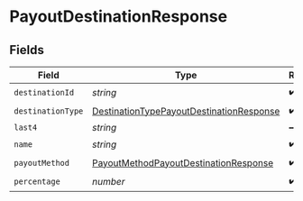 # PayoutDestinationResponse


## Fields

| Field                                                                                                       | Type                                                                                                        | Required                                                                                                    | Description                                                                                                 |
| ----------------------------------------------------------------------------------------------------------- | ----------------------------------------------------------------------------------------------------------- | ----------------------------------------------------------------------------------------------------------- | ----------------------------------------------------------------------------------------------------------- |
| `destinationId`                                                                                             | *string*                                                                                                    | :heavy_check_mark:                                                                                          | N/A                                                                                                         |
| `destinationType`                                                                                           | [DestinationTypePayoutDestinationResponse](../../models/shared/destinationtypepayoutdestinationresponse.md) | :heavy_check_mark:                                                                                          | N/A                                                                                                         |
| `last4`                                                                                                     | *string*                                                                                                    | :heavy_minus_sign:                                                                                          | N/A                                                                                                         |
| `name`                                                                                                      | *string*                                                                                                    | :heavy_check_mark:                                                                                          | N/A                                                                                                         |
| `payoutMethod`                                                                                              | [PayoutMethodPayoutDestinationResponse](../../models/shared/payoutmethodpayoutdestinationresponse.md)       | :heavy_check_mark:                                                                                          | N/A                                                                                                         |
| `percentage`                                                                                                | *number*                                                                                                    | :heavy_check_mark:                                                                                          | N/A                                                                                                         |